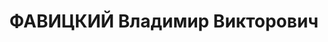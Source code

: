 ---
title: ФАВИЦКИЙ Владимир Викторович
description: "Род. в 1896, обр.: 1924 окончил Военную Академию РККА, член ВКП(б) с\
  \ 1928. Командир 1-й танковой бригады РГК, командир 2-й танковой бригады Белорусского\
  \ ВО, полковник, командир 1-й отдельной тяжелой танковой бригады РГК \n  Арестован\
  \ 14.06.1937. Приговор: ВК ВС СССР, 22.11.1937 – ВМН. Расстрелян 22.11.1937. \n\
  \  Реабилитирован 09.05.1956"
---